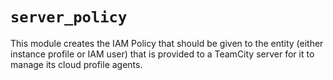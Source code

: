 # `server_policy`

This module creates the IAM Policy that should be given to the entity (either instance profile or
IAM user) that is provided to a TeamCity server for it to manage its cloud profile agents.
